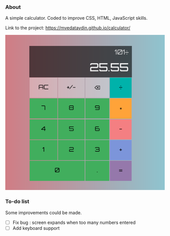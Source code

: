 ### About
A simple calculator. Coded to improve CSS, HTML, JavaScript skills.

Link to the project: https://mvedataydin.github.io/calculator/

![Screen Shot 2019-07-30 at 15.14.33](./screenshots/image.png?raw=true "Simple Calculator")

### To-do list
Some improvements could be made.
- [ ] Fix bug : screen expands when too many numbers entered
- [ ] Add keyboard support
